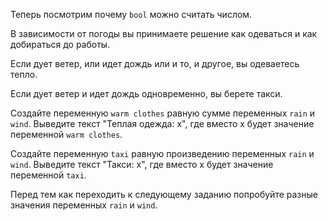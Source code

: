 Теперь посмотрим почему ```bool``` можно считать числом. 

В зависимости от погоды вы принимаете решение как одеваться и как добираться до работы. 

Если дует ветер, или идет дождь или и то, и другое, вы одеваетесь тепло. 

Если дует ветер и идет дождь одновременно, вы берете такси. 

Создайте переменную ```warm clothes``` равную сумме переменных ```rain``` и ```wind```. Выведите текст "Теплая одежда: x", где вместо x будет значение переменной ```warm clothes```.

Создайте переменную ```taxi``` равную произведению переменных ```rain``` и ```wind```. Выведите текст "Такси: x", где вместо x будет значение переменной ```taxi```.

Перед тем как переходить к следующему заданию попробуйте разные значения переменных ```rain``` и ```wind```. 

